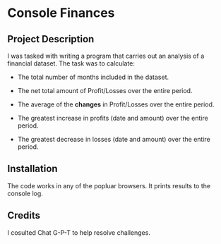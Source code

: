 # Console Finances

## Project Description
 
I was tasked with writing a program that carries out an analysis of a financial dataset. The task was to calculate:

* The total number of months included in the dataset.

* The net total amount of Profit/Losses over the entire period.

* The average of the **changes** in Profit/Losses over the entire period.

* The greatest increase in profits (date and amount) over the entire period.

* The greatest decrease in losses (date and amount) over the entire period.


## Installation

The code works in any of the popluar browsers. It prints results to the console log.

## Credits

I cosulted Chat G-P-T to help resolve challenges.

